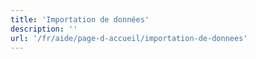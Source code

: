 ```yaml
---
title: 'Importation de données'
description: ''
url: '/fr/aide/page-d-accueil/importation-de-donnees'
---
```

